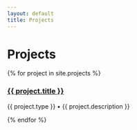 ```yaml
---
layout: default
title: Projects
---
```


<h1>Projects</h1>

<div class="project-grid">
  {% for project in site.projects %}
    <div class="project-card">
      <h3><a href="{{ project.url }}">{{ project.title }}</a></h3>
      <p>{{ project.type }} • {{ project.description }}</p>
    </div>
  {% endfor %}
</div>